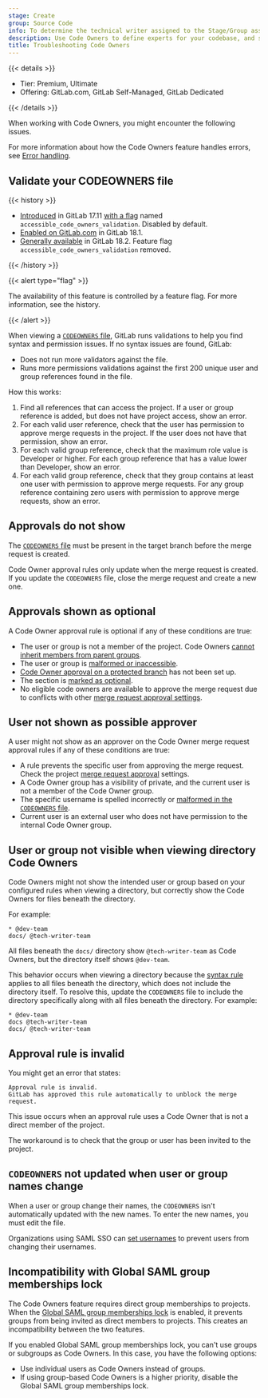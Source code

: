 ```yaml
---
stage: Create
group: Source Code
info: To determine the technical writer assigned to the Stage/Group associated with this page, see https://handbook.gitlab.com/handbook/product/ux/technical-writing/#assignments
description: Use Code Owners to define experts for your codebase, and set review requirements based on file type or location.
title: Troubleshooting Code Owners
---
```


{{< details >}}

- Tier: Premium, Ultimate
- Offering: GitLab.com, GitLab Self-Managed, GitLab Dedicated

{{< /details >}}

When working with Code Owners, you might encounter the following issues.

For more information about how the Code Owners feature handles errors, see [Error handling](advanced.md#error-handling).

## Validate your CODEOWNERS file

{{< history >}}

- [Introduced](https://gitlab.com/groups/gitlab-org/-/epics/15598) in GitLab 17.11 [with a flag](../../../administration/feature_flags/_index.md) named `accessible_code_owners_validation`. Disabled by default.
- [Enabled on GitLab.com](https://gitlab.com/gitlab-org/gitlab/-/issues/524437) in GitLab 18.1.
- [Generally available](https://gitlab.com/gitlab-org/gitlab/-/issues/549626) in GitLab 18.2. Feature flag `accessible_code_owners_validation` removed.

{{< /history >}}

{{< alert type="flag" >}}

The availability of this feature is controlled by a feature flag.
For more information, see the history.

{{< /alert >}}

When viewing a [`CODEOWNERS` file](_index.md#codeowners-file), GitLab runs
validations to help you find syntax and permission issues. If no syntax issues
are found, GitLab:

- Does not run more validators against the file.
- Runs more permissions validations against the first 200 unique user and group references found in the file.

How this works:

1. Find all references that can access the project. If a user or group reference is
   added, but does not have project access, show an error.
1. For each valid user reference, check that the user has permission to approve
   merge requests in the project. If the user does not have that permission, show an error.
1. For each valid group reference, check that the maximum role value is Developer or higher.
   For each group reference that has a value lower than Developer, show an error.
1. For each valid group reference, check that they group contains at least one user with
   permission to approve merge requests. For any group reference containing zero users with
   permission to approve merge requests, show an error.

## Approvals do not show

The [`CODEOWNERS` file](_index.md#codeowners-file) must be present in the target branch before the
merge request is created.

Code Owner approval rules only update when the merge request is created.
If you update the `CODEOWNERS` file, close the merge request and create a new one.

## Approvals shown as optional

A Code Owner approval rule is optional if any of these conditions are true:

- The user or group is not a member of the project.
  Code Owners [cannot inherit members from parent groups](https://gitlab.com/gitlab-org/gitlab/-/issues/288851/).
- The user or group is [malformed or inaccessible](advanced.md#malformed-owners).
- [Code Owner approval on a protected branch](../repository/branches/protected.md#require-code-owner-approval) has not been set up.
- The section is [marked as optional](reference.md#optional-sections).
- No eligible code owners are available to approve the merge request due to conflicts
  with other [merge request approval settings](../merge_requests/approvals/settings.md).

## User not shown as possible approver

A user might not show as an approver on the Code Owner merge request approval rules
if any of these conditions are true:

- A rule prevents the specific user from approving the merge request.
  Check the project [merge request approval](../merge_requests/approvals/settings.md#edit-merge-request-approval-settings) settings.
- A Code Owner group has a visibility of private, and the current user is not a
  member of the Code Owner group.
- The specific username is spelled incorrectly or
  [malformed in the `CODEOWNERS` file](advanced.md#malformed-owners).
- Current user is an external user who does not have permission to the internal Code Owner group.

## User or group not visible when viewing directory Code Owners

Code Owners might not show the intended user or group based on your configured rules when viewing
a directory, but correctly show the Code Owners for files beneath the directory.

For example:

```plaintext
* @dev-team
docs/ @tech-writer-team
```

All files beneath the `docs/` directory show `@tech-writer-team` as Code Owners, but the directory
itself shows `@dev-team`.

This behavior occurs when viewing a directory because the [syntax rule](reference.md#directory-paths)
applies to all files beneath the directory, which does not include the directory itself.
To resolve this, update the `CODEOWNERS` file to include the directory specifically along with all
files beneath the directory. For example:

```plaintext
* @dev-team
docs @tech-writer-team
docs/ @tech-writer-team
```

## Approval rule is invalid

You might get an error that states:

```plaintext
Approval rule is invalid.
GitLab has approved this rule automatically to unblock the merge request.
```

This issue occurs when an approval rule uses a Code Owner that is not a direct member of the project.

The workaround is to check that the group or user has been invited to the project.

## `CODEOWNERS` not updated when user or group names change

When a user or group change their names, the `CODEOWNERS` isn't automatically updated with the new names.
To enter the new names, you must edit the file.

Organizations using SAML SSO can [set usernames](../../../integration/saml.md#set-a-username) to
prevent users from changing their usernames.

## Incompatibility with Global SAML group memberships lock

The Code Owners feature requires direct group memberships to projects.
When the [Global SAML group memberships lock](../../group/saml_sso/group_sync.md#global-saml-group-memberships-lock)
is enabled, it prevents groups from being invited as direct members to projects.
This creates an incompatibility between the two features.

If you enabled Global SAML group memberships lock, you can't use groups or subgroups as Code Owners.
In this case, you have the following options:

- Use individual users as Code Owners instead of groups.
- If using group-based Code Owners is a higher priority, disable the Global SAML group memberships lock.
